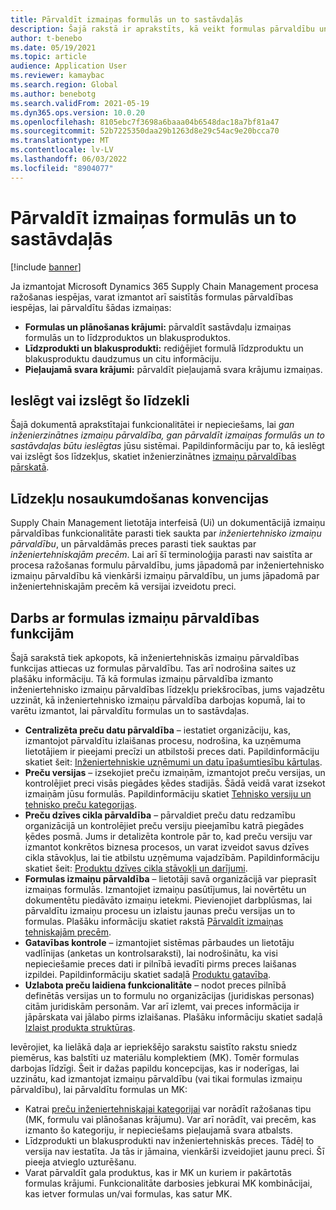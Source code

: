 ```yaml
---
title: Pārvaldīt izmaiņas formulās un to sastāvdaļās
description: Šajā rakstā ir aprakstīts, kā veikt formulas pārvaldību un pārvaldīt izmaiņas ražošanas pamatdatu apapstrādāšanai.
author: t-benebo
ms.date: 05/19/2021
ms.topic: article
audience: Application User
ms.reviewer: kamaybac
ms.search.region: Global
ms.author: benebotg
ms.search.validFrom: 2021-05-19
ms.dyn365.ops.version: 10.0.20
ms.openlocfilehash: 8105ebc7f3698a6baaa04b6548dac18a7bf81a47
ms.sourcegitcommit: 52b7225350daa29b1263d8e29c54ac9e20bcca70
ms.translationtype: MT
ms.contentlocale: lv-LV
ms.lasthandoff: 06/03/2022
ms.locfileid: "8904077"
---
```

# <a name="manage-changes-in-formulas-and-their-ingredients"></a>Pārvaldīt izmaiņas formulās un to sastāvdaļās

[!include [banner](../includes/banner.md)]

Ja izmantojat Microsoft Dynamics 365 Supply Chain Management procesa ražošanas iespējas, varat izmantot arī saistītās formulas pārvaldības iespējas, lai pārvaldītu šādas izmaiņas:

- **Formulas un plānošanas krājumi:** pārvaldīt sastāvdaļu izmaiņas formulās un to līdzproduktos un blakusproduktos.
- **Līdzprodukti un blakusprodukti:** rediģējiet formulā līdzproduktu un blakusproduktu daudzumus un citu informāciju.
- **Pieļaujamā svara krājumi:** pārvaldīt pieļaujamā svara krājumu izmaiņas.

## <a name="turn-this-feature-on-or-off"></a>Ieslēgt vai izslēgt šo līdzekli

Šajā dokumentā aprakstītajai funkcionalitātei ir nepieciešams, lai *gan* *inženierzinātnes izmaiņu pārvaldība, gan pārvaldīt izmaiņas formulās un to sastāvdaļas būtu ieslēgtas* jūsu sistēmai. Papildinformāciju par to, kā ieslēgt vai izslēgt šos līdzekļus, skatiet inženierzinātnes [izmaiņu pārvaldības pārskatā](product-engineering-overview.md).

## <a name="feature-naming-conventions"></a>Līdzekļu nosaukumdošanas konvencijas

Supply Chain Management lietotāja interfeisā (Ui) un dokumentācijā izmaiņu pārvaldības funkcionalitāte parasti tiek saukta par *inženiertehnisko izmaiņu pārvaldību*, un pārvaldāmās preces parasti tiek sauktas par *inženiertehniskajām precēm*. Lai arī šī terminoloģija parasti nav saistīta ar procesa ražošanas formulu pārvaldību, jums jāpadomā par inženiertehnisko izmaiņu pārvaldību kā vienkārši izmaiņu pārvaldību, un jums jāpadomā par inženiertehniskajām precēm kā versijai izveidotu preci.

## <a name="work-with-formula-change-management-features"></a>Darbs ar formulas izmaiņu pārvaldības funkcijām

Šajā sarakstā tiek apkopots, kā inženiertehniskās izmaiņu pārvaldības funkcijas attiecas uz formulas pārvaldību. Tas arī nodrošina saites uz plašāku informāciju. Tā kā formulas izmaiņu pārvaldība izmanto inženiertehnisko izmaiņu pārvaldības līdzekļu priekšrocības, jums vajadzētu uzzināt, kā inženiertehnisko izmaiņu pārvaldība darbojas kopumā, lai to varētu izmantot, lai pārvaldītu formulas un to sastāvdaļas.

- **Centralizēta preču datu pārvaldība** – iestatiet organizāciju, kas, izmantojot pārvaldītu izlaišanas procesu, nodrošina, ka uzņēmuma lietotājiem ir pieejami precīzi un atbilstoši preces dati. Papildinformāciju skatiet šeit: [Inženiertehniskie uzņēmumi un datu īpašumtiesību kārtulas](engineering-org-data-ownership-rules.md).
- **Preču versijas** – izsekojiet preču izmaiņām, izmantojot preču versijas, un kontrolējiet preci visās piegādes ķēdes stadijās. Šādā veidā varat izsekot izmaiņām jūsu formulās. Papildinformāciju skatiet [Tehnisko versiju un tehnisko preču kategorijas](engineering-versions-product-category.md).
- **Preču dzīves cikla pārvaldība** – pārvaldiet preču datu redzamību organizācijā un kontrolējiet preču versiju pieejamību katrā piegādes ķēdes posmā. Jums ir detalizēta kontrole pār to, kad preču versiju var izmantot konkrētos biznesa procesos, un varat izveidot savus dzīves cikla stāvokļus, lai tie atbilstu uzņēmuma vajadzībām. Papildinformāciju skatiet šeit: [Produktu dzīves cikla stāvokļi un darījumi](product-lifecycle-state-transactions.md).
- **Formulas izmaiņu pārvaldība** – lietotāji savā organizācijā var pieprasīt izmaiņas formulās. Izmantojiet izmaiņu pasūtījumus, lai novērtētu un dokumentētu piedāvāto izmaiņu ietekmi. Pievienojiet darbplūsmas, lai pārvaldītu izmaiņu procesu un izlaistu jaunas preču versijas un to formulas. Plašāku informāciju skatiet rakstā [Pārvaldīt izmaiņas tehniskajām precēm](engineering-change-management.md).
- **Gatavības kontrole** – izmantojiet sistēmas pārbaudes un lietotāju vadlīnijas (anketas un kontrolsaraksti), lai nodrošinātu, ka visi nepieciešamie preces dati ir pilnībā ievadīti pirms preces laišanas izpildei. Papildinformāciju skatiet sadaļā [Produktu gatavība](product-readiness.md).
- **Uzlabota preču laidiena funkcionalitāte** – nodot preces pilnībā definētās versijas un to formulu no organizācijas (juridiskas personas) citām juridiskām personām. Var arī izlemt, vai preces informācija ir jāpārskata vai jālabo pirms izlaišanas. Plašāku informāciju skatiet sadaļā [Izlaist produkta struktūras](release-product-structure.md).

Ievērojiet, ka lielākā daļa ar iepriekšējo sarakstu saistīto rakstu sniedz piemērus, kas balstīti uz materiālu komplektiem (MK). Tomēr formulas darbojas līdzīgi. Šeit ir dažas papildu koncepcijas, kas ir noderīgas, lai uzzinātu, kad izmantojat izmaiņu pārvaldību (vai tikai formulas izmaiņu pārvaldību), lai pārvaldītu formulas un MK:

- Katrai [preču inženiertehniskajai kategorijai](engineering-versions-product-category.md) var norādīt ražošanas tipu (MK, formulu vai plānošanas krājumu). Var arī norādīt, vai precēm, kas izmanto šo kategoriju, ir nepieciešams pieļaujamā svara atbalsts.
- Līdzprodukti un blakusprodukti nav inženiertehniskās preces. Tādēļ to versija nav iestatīta. Ja tās ir jāmaina, vienkārši izveidojiet jaunu preci. Šī pieeja atvieglo uzturēšanu.
- Varat pārvaldīt gala produktus, kas ir MK un kuriem ir pakārtotās formulas krājumi. Funkcionalitāte darbosies jebkurai MK kombinācijai, kas ietver formulas un/vai formulas, kas satur MK.

